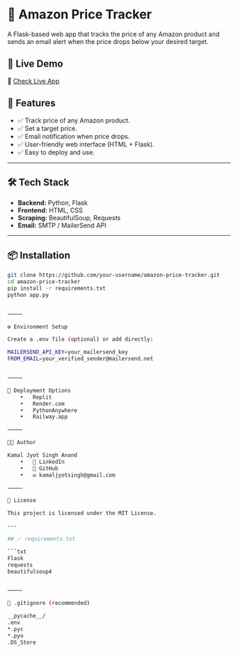
# 🛒 Amazon Price Tracker

A Flask-based web app that tracks the price of any Amazon product and sends an email alert when the price drops below your desired target.

## 🔗 Live Demo
🚀 [Check Live App]([https://your-live-link-here.com](https://0f08efef-e512-45d6-93f0-2a08dd9eddeb-00-3a8qq6mmgstfm.riker.replit.dev/)) 

## 🧠 Features

- ✅ Track price of any Amazon product.
- ✅ Set a target price.
- ✅ Email notification when price drops.
- ✅ User-friendly web interface (HTML + Flask).
- ✅ Easy to deploy and use.

---

## 🛠️ Tech Stack

- **Backend:** Python, Flask
- **Frontend:** HTML, CSS
- **Scraping:** BeautifulSoup, Requests
- **Email:** SMTP / MailerSend API

---

## 📦 Installation

```bash
git clone https://github.com/your-username/amazon-price-tracker.git
cd amazon-price-tracker
pip install -r requirements.txt
python app.py


⸻

⚙️ Environment Setup

Create a .env file (optional) or add directly:

MAILERSEND_API_KEY=your_mailersend_key
FROM_EMAIL=your_verified_sender@mailersend.net


⸻

🚀 Deployment Options
	•	Replit
	•	Render.com
	•	PythonAnywhere
	•	Railway.app

⸻

👨‍💻 Author

Kamal Jyot Singh Anand
	•	🔗 LinkedIn
	•	🔗 GitHub
	•	✉️ kamaljyotsingh@gmail.com

⸻

📄 License

This project is licensed under the MIT License.

---

## ✅ requirements.txt

```txt
Flask
requests
beautifulsoup4


⸻

📝 .gitignore (recommended)

__pycache__/
.env
*.pyc
*.pyo
.DS_Store

